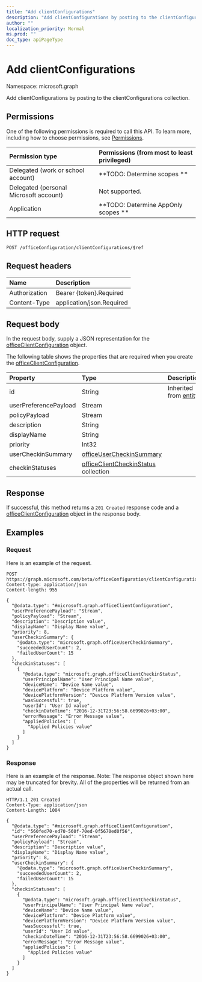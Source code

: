 ```yaml
---
title: "Add clientConfigurations"
description: "Add clientConfigurations by posting to the clientConfigurations collection."
author: ""
localization_priority: Normal
ms.prod: ""
doc_type: apiPageType
---
```


# Add clientConfigurations

Namespace: microsoft.graph

Add clientConfigurations by posting to the clientConfigurations collection.

## Permissions
One of the following permissions is required to call this API. To learn more, including how to choose permissions, see [Permissions](/concepts/permissions-reference.md).

|Permission type|Permissions (from most to least privileged)|
|:---|:---|
|Delegated (work or school account)|**TODO: Determine scopes **|
|Delegated (personal Microsoft account)|Not supported.|
|Application|**TODO: Determine AppOnly scopes **|

## HTTP request
<!-- {
  "blockType": "ignored"
}
-->
``` http
POST /officeConfiguration/clientConfigurations/$ref
```

## Request headers
|Name|Description|
|:---|:---|
|Authorization|Bearer {token}.Required|
|Content-Type|application/json.Required|

## Request body
In the request body, supply a JSON representation for the [officeClientConfiguration](../resources/officeclientconfiguration.md) object.

The following table shows the properties that are required when you create the [officeClientConfiguration](../resources/officeclientconfiguration.md).

|Property|Type|Description|
|:---|:---|:---|
|id|String| Inherited from [entity](../resources/entity.md)|
|userPreferencePayload|Stream||
|policyPayload|Stream||
|description|String||
|displayName|String||
|priority|Int32||
|userCheckinSummary|[officeUserCheckinSummary](../resources/officeusercheckinsummary.md)||
|checkinStatuses|[officeClientCheckinStatus](../resources/officeclientcheckinstatus.md) collection||



## Response
If successful, this method returns a `201 Created` response code and a [officeClientConfiguration](../resources/officeclientconfiguration.md) object in the response body.

## Examples

### Request
Here is an example of the request.
<!-- {
  "blockType": "request",
  "name": "create_officeclientconfiguration_from_"
}
-->
``` http
POST https://graph.microsoft.com/beta/officeConfiguration/clientConfigurations
Content-type: application/json
Content-length: 955

{
  "@odata.type": "#microsoft.graph.officeClientConfiguration",
  "userPreferencePayload": "Stream",
  "policyPayload": "Stream",
  "description": "Description value",
  "displayName": "Display Name value",
  "priority": 8,
  "userCheckinSummary": {
    "@odata.type": "microsoft.graph.officeUserCheckinSummary",
    "succeededUserCount": 2,
    "failedUserCount": 15
  },
  "checkinStatuses": [
    {
      "@odata.type": "microsoft.graph.officeClientCheckinStatus",
      "userPrincipalName": "User Principal Name value",
      "deviceName": "Device Name value",
      "devicePlatform": "Device Platform value",
      "devicePlatformVersion": "Device Platform Version value",
      "wasSuccessful": true,
      "userId": "User Id value",
      "checkinDateTime": "2016-12-31T23:56:58.6699026+03:00",
      "errorMessage": "Error Message value",
      "appliedPolicies": [
        "Applied Policies value"
      ]
    }
  ]
}
```

### Response
Here is an example of the response. Note: The response object shown here may be truncated for brevity. All of the properties will be returned from an actual call.
<!-- {
  "blockType": "response",
  "truncated": true,
  "@odata.type": "microsoft.graph.officeclientconfiguration"
}
-->
``` http
HTTP/1.1 201 Created
Content-Type: application/json
Content-Length: 1004

{
  "@odata.type": "#microsoft.graph.officeClientConfiguration",
  "id": "560fed70-ed70-560f-70ed-0f5670ed0f56",
  "userPreferencePayload": "Stream",
  "policyPayload": "Stream",
  "description": "Description value",
  "displayName": "Display Name value",
  "priority": 8,
  "userCheckinSummary": {
    "@odata.type": "microsoft.graph.officeUserCheckinSummary",
    "succeededUserCount": 2,
    "failedUserCount": 15
  },
  "checkinStatuses": [
    {
      "@odata.type": "microsoft.graph.officeClientCheckinStatus",
      "userPrincipalName": "User Principal Name value",
      "deviceName": "Device Name value",
      "devicePlatform": "Device Platform value",
      "devicePlatformVersion": "Device Platform Version value",
      "wasSuccessful": true,
      "userId": "User Id value",
      "checkinDateTime": "2016-12-31T23:56:58.6699026+03:00",
      "errorMessage": "Error Message value",
      "appliedPolicies": [
        "Applied Policies value"
      ]
    }
  ]
}
```

